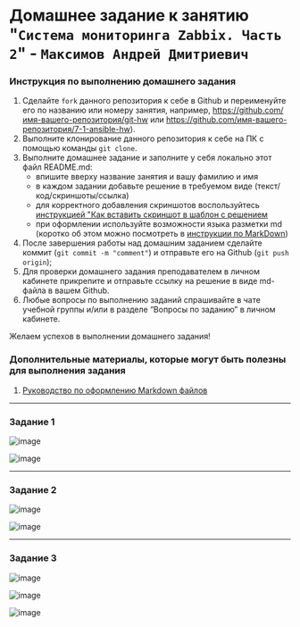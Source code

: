 # Домашнее задание к занятию "`Система мониторинга Zabbix. Часть 2`" - `Максимов Андрей Дмитриевич`


### Инструкция по выполнению домашнего задания

   1. Сделайте `fork` данного репозитория к себе в Github и переименуйте его по названию или номеру занятия, например, https://github.com/имя-вашего-репозитория/git-hw или  https://github.com/имя-вашего-репозитория/7-1-ansible-hw).
   2. Выполните клонирование данного репозитория к себе на ПК с помощью команды `git clone`.
   3. Выполните домашнее задание и заполните у себя локально этот файл README.md:
      - впишите вверху название занятия и вашу фамилию и имя
      - в каждом задании добавьте решение в требуемом виде (текст/код/скриншоты/ссылка)
      - для корректного добавления скриншотов воспользуйтесь [инструкцией "Как вставить скриншот в шаблон с решением](https://github.com/netology-code/sys-pattern-homework/blob/main/screen-instruction.md)
      - при оформлении используйте возможности языка разметки md (коротко об этом можно посмотреть в [инструкции  по MarkDown](https://github.com/netology-code/sys-pattern-homework/blob/main/md-instruction.md))
   4. После завершения работы над домашним заданием сделайте коммит (`git commit -m "comment"`) и отправьте его на Github (`git push origin`);
   5. Для проверки домашнего задания преподавателем в личном кабинете прикрепите и отправьте ссылку на решение в виде md-файла в вашем Github.
   6. Любые вопросы по выполнению заданий спрашивайте в чате учебной группы и/или в разделе “Вопросы по заданию” в личном кабинете.
   
Желаем успехов в выполнении домашнего задания!
   
### Дополнительные материалы, которые могут быть полезны для выполнения задания

1. [Руководство по оформлению Markdown файлов](https://gist.github.com/Jekins/2bf2d0638163f1294637#Code)

---

### Задание 1

![image](https://github.com/duha2060/CI-CD/assets/80347708/2271e22d-a740-4ac1-8db1-4f03feb0b696)

![image](https://github.com/duha2060/CI-CD/assets/80347708/5bca7b2b-38df-46fb-b3d7-0ed62f825035)


---

### Задание 2

![image](https://github.com/duha2060/CI-CD/assets/80347708/56f859c2-9063-4c4e-950d-f5e5af6e4be2)

![image](https://github.com/duha2060/CI-CD/assets/80347708/8555713d-6357-47ba-acdf-4edc8fae6b68)



---

### Задание 3
![image](https://github.com/duha2060/CI-CD/assets/80347708/8e2d053d-085c-4557-b14c-9a60357d026b)

![image](https://github.com/duha2060/CI-CD/assets/80347708/2919e833-d359-479e-9b7b-cd98e9d7df37)

![image](https://github.com/duha2060/CI-CD/assets/80347708/ad1818ed-b497-4dcc-8a1c-3327892e72d8)



